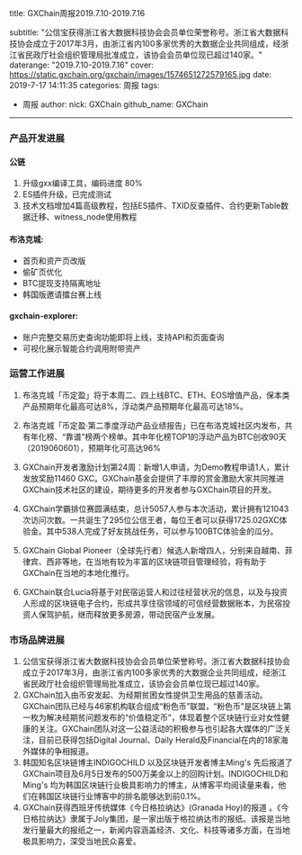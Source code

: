 title: GXChain周报2019.7.10-2019.7.16

subtitle: "公信宝获得浙江省大数据科技协会会员单位荣誉称号。浙江省大数据科技协会成立于2017年3月，由浙江省内100多家优秀的大数据企业共同组成，经浙江省民政厅社会组织管理局批准成立，该协会会员单位现已超过140家。"
daterange: "2019.7.10-2019.7.16"
cover: https://static.gxchain.org/gxchain/images/1574651272579165.jpg
date: 2019-7-17 14:11:35
categories: 周报
tags:
  - 周报
author:
    nick: GXChain
    github_name: GXChain
---

### 产品开发进展
#### 公链
1. 升级gxx编译工具，编码进度 80%
2. ES插件升级，已完成测试
3. 技术文档增加4篇高级教程，包括ES插件、TXID反查插件、合约更新Table数据迁移、witness_node使用教程

#### 布洛克城:
- 首页和资产页改版
- 偷矿页优化
- BTC提现支持隔离地址
- 韩国版邀请擂台赛上线

#### gxchain-explorer:
- 账户完整交易历史查询功能即将上线，支持API和页面查询
- 可视化展示智能合约调用附带资产


### 运营工作进展
 
1.	布洛克城「币定盈」将于本周二、四上线BTC、ETH、EOS增值产品，保本类产品预期年化最高可达8%，浮动类产品预期年化最高可达18%。

2.	布洛克城「币定盈·第二季度浮动产品业绩报告」已在布洛克城社区内发布，共有年化榜、“靠谱”榜两个榜单。其中年化榜TOP1的浮动产品为BTC创收90天（2019060601），预期年化可高达96%

3.	GXChain开发者激励计划第24周：新增1人申请，为Demo教程申请1人，累计发放奖励11460 GXC。GXChain基金会提供了丰厚的赏金激励大家共同推进GXChain技术社区的建设，期待更多的开发者参与GXChain项目的开发。

4.	GXChain学霸排位赛圆满结束，总计5057人参与本次活动，累计拥有121043次访问次数。一共诞生了295位公信王者，每位王者可以获得1725.02GXC体验金。其中538人完成了好友挑战任务，可以参与100BTC体验金的瓜分。

5.	GXChain Global Pioneer（全球先行者）候选人新增四人，分别来自越南、菲律宾、西非等地，在当地有较为丰富的区块链项目管理经验，将有助于GXChain在当地的本地化推行。

6. GXChain联合Lucia将基于对民宿运营人和过往经营状况的信息，以及与投资人形成的区块链电子合约，形成共享住宿领域的可信经营数据账本，为民宿投资人保驾护航，继而释放更多房源，带动民宿产业发展。




### 市场品牌进展

1.	公信宝获得浙江省大数据科技协会会员单位荣誉称号。浙江省大数据科技协会成立于2017年3月，由浙江省内100多家优秀的大数据企业共同组成，经浙江省民政厅社会组织管理局批准成立，该协会会员单位现已超过140家。
2.	GXChain加入由币安发起、为经期贫困女性提供卫生用品的慈善活动。GXChain团队已经与46家机构联合组成“粉色币”联盟，“粉色币”是区块链上第一枚为解决经期贫问题发布的“价值稳定币”，体现着整个区块链行业对女性健康的关注。GXChain团队对这一公益活动的积极参与也引起各大媒体的广泛关注，目前已获得包括Digital Journal、Daily Herald及Financial在内的18家海外媒体的争相报道。
3.	韩国知名区块链博主INDIGOCHILD 以及区块链开发者博主Ming's 先后报道了GXChain项目及6月5日发布的500万美金以上的回购计划。INDIGOCHILD和Ming's 均为韩国区块链行业极具影响力的博主，从博客平均阅读量来看，他们在韩国区块链行业博客中的排名能够达到前0.1%。
4. GXChain获得西班牙传统媒体《今日格拉纳达》(Granada Hoy)的报道 。《今日格拉纳达》隶属于Joly集团，是一家出版于格拉纳达市的报纸。该报是当地发行量最大的报纸之一，新闻内容涵盖经济、文化、科技等诸多方面，在当地极具影响力，深受当地民众喜爱。